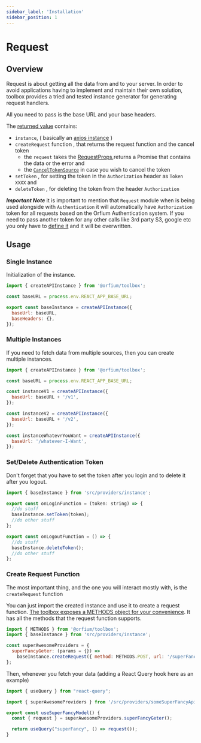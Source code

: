 ```yaml
---
sidebar_label: 'Installation'
sidebar_position: 1
---
```


# Request

## Overview

Request is about getting all the data from and to your server. In order to avoid applications having to implement and
maintain their own solution, toolbox provides a tried and tested instance generator for generating request handlers.

All you need to pass is the base URL and your base headers.

The [returned value](/docs/api/modules#createapiinstancetype) contains:

- `instance`, ( basically an [axios instance](/docs/api/interfaces/AxiosInstance) )
- `createRequest` function , that returns the request function and the cancel token
  - the `request` takes the [RequestProps](/docs/api/modules#requestprops),returns a Promise that contains the data or the error and
  - the [`CancelTokenSource`](/docs/api/interfaces/CancelTokenSource) in case you wish to cancel the token
- `setToken` , for setting the token in the `Authorization` header as `Token XXXX` and
- `deleteToken` , for deleting the token from the header `Authorization`

**_Important Note_** it is important to mention that `Request` module when is being used alongside with `Authentication` it will automatically have `Authorization` token for all requests based on the Orfium Authentication system.
If you need to pass another token for any other calls like 3rd party S3, google etc you only have to [define it](/docs/modules/Request/#setdelete-authentication-token) and it will be overwritten.

## Usage

### Single Instance

Initialization of the instance.

```jsx title="/src/providers/instance.tsx"
import { createAPIInstance } from '@orfium/toolbox';

const baseURL = process.env.REACT_APP_BASE_URL;

export const baseInstance = createAPIInstance({
  baseUrl: baseURL,
  baseHeaders: {},
});
```

### Multiple Instances

If you need to fetch data from multiple sources, then you can create multiple instances.

```jsx title="/src/providers/instance.tsx"
import { createAPIInstance } from '@orfium/toolbox';

const baseURL = process.env.REACT_APP_BASE_URL;

const instanceV1 = createAPIInstance({
  baseUrl: baseURL + '/v1',
});

const instanceV2 = createAPIInstance({
  baseUrl: baseURL + '/v2',
});

const instanceWhatevrYouWant = createAPIInstance({
  baseUrl: '/whatever-I-Want',
});
```

### Set/Delete Authentication Token

Don't forget that you have to set the token after you login and to delete it after you logout.

```jsx title="/src/models/user.tsx"
import { baseInstance } from 'src/providers/instance';

export const onLoginFunction = (token: string) => {
  //do stuff
  baseInstance.setToken(token);
  //do other stuff
};

export const onLogoutFunction = () => {
  //do stuff
  baseInstance.deleteToken();
  //do other stuff
};
```

### Create Request Function

The most important thing, and the one you will interact mostly with, is the `createRequest` function

You can just import the created instance and use it to create a request function. [The toolbox exposes a METHODS object for your convenience](/docs/api/modules#methods). It has all the methods that
the request function supports.

```jsx title="/src/providers/someSuperFancyApiCall.tsx"
import { METHODS } from '@orfium/toolbox';
import { baseInstance } from 'src/providers/instance';

const superAwesomeProviders = {
  superFancyGeter: (params = {}) =>
    baseInstance.createRequest({ method: METHODS.POST, url: '/superFanctyGet/' }),
};
```

Then, whenever you fetch your data (adding a React Query hook here as an example)

```jsx title="/src/model/superFancyModel.tsx"
import { useQuery } from "react-query";

import { superAwesomeProviders } from '/src/providers/someSuperFancyApiCall';

export const useSuperFancyModel() {
  const { request } = superAwesomeProviders.superFancyGeter();

  return useQuery("superFancy", () => request());
}
```
